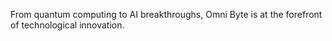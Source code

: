 From quantum computing to AI breakthroughs, Omni Byte is at the forefront of technological innovation.
